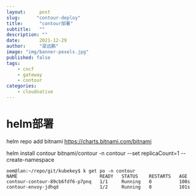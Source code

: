 ```yaml
---
layout:     post 
slug:      "contour-deploy"
title:      "contour部署"
subtitle:   ""
description: ""
date:       2021-12-29
author:     "梁远鹏"
image: "img/banner-pexels.jpg"
published: false
tags:
    - cncf
    - gateway
    - contour
categories: 
    - cloudnative
---    
```


# helm部署  

helm repo add bitnami https://charts.bitnami.com/bitnami

helm install contour bitnami/contour -n contour --set replicaCount=1 --create-namespace  



```
oem@lan:~/repo/git/kubekey$ k get po -n contour
NAME                              READY   STATUS    RESTARTS   AGE
contour-contour-89cb6fdf6-p7pnq   1/1     Running   0          100s
contour-envoy-jdhqd               1/2     Running   0          101s
```


